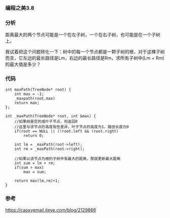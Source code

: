 ### 编程之美3.8

### 分析

距离最大的两个节点可能是一个在左子树，一个在右子树，也可能是在一个子树上。

我试着把这个问题转化一下：树中的每一个节点都是一颗子树的根，对于这棵子树而言，它左边的最长路径是Lm，右边的最长路径是Rm，求所有子树中(Lm + Rm)的最大值是多少？

### 代码

```
int maxPath(TreeNode* root) { 
    int max = -1;
    _maxpath(root,max)
    return max;
};

int _maxPath(TreeNode* root, int &max) {  
    //如果树是空的或叶子节点，则返回0  
    //这里与求节点的高度有些差异，叶子节点的高度为1，路径长度为0
    if(root == NULL || (!root.left && !root.right)  
        return 0;  
        
    int lm = _maxPath(root->left);  
    int rm = _maxPath(root->right);  
    
    //如果以该节点为根的子树中有最大的距离，那就更新最大距离  
    int sum = lm + rm;  
    if(sum > max)
        max = sum;  
  
    return max(lm,rm)+1;  
} 
```

### 参考

https://caoxyemail.iteye.com/blog/2129866
